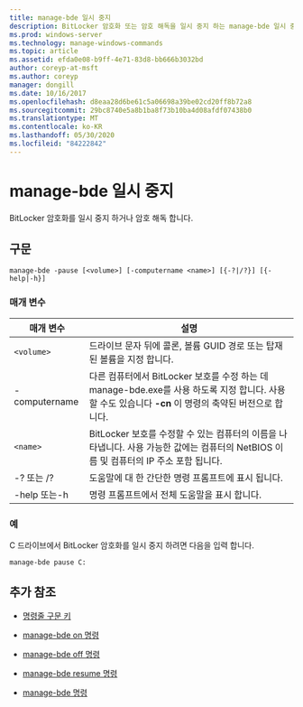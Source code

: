 ```yaml
---
title: manage-bde 일시 중지
description: BitLocker 암호화 또는 암호 해독을 일시 중지 하는 manage-bde 일시 중지 명령에 대 한 참조 항목입니다.
ms.prod: windows-server
ms.technology: manage-windows-commands
ms.topic: article
ms.assetid: efda0e08-b9ff-4e71-83d8-bb666b3032bd
author: coreyp-at-msft
ms.author: coreyp
manager: dongill
ms.date: 10/16/2017
ms.openlocfilehash: d8eaa28d6be61c5a06698a39be02cd20ff8b72a8
ms.sourcegitcommit: 29bc8740e5a8b1ba8f73b10ba4d08afdf07438b0
ms.translationtype: MT
ms.contentlocale: ko-KR
ms.lasthandoff: 05/30/2020
ms.locfileid: "84222842"
---
```

# <a name="manage-bde-pause"></a>manage-bde 일시 중지

BitLocker 암호화를 일시 중지 하거나 암호 해독 합니다.

## <a name="syntax"></a>구문

```
manage-bde -pause [<volume>] [-computername <name>] [{-?|/?}] [{-help|-h}]
```

### <a name="parameters"></a>매개 변수

| 매개 변수 | 설명 |
| --------- | ----------- |
| `<volume>` | 드라이브 문자 뒤에 콜론, 볼륨 GUID 경로 또는 탑재 된 볼륨을 지정 합니다. |
| -computername | 다른 컴퓨터에서 BitLocker 보호를 수정 하는 데 manage-bde.exe를 사용 하도록 지정 합니다. 사용할 수도 있습니다 **-cn** 이 명령의 축약된 버전으로 합니다. |
| `<name>` | BitLocker 보호를 수정할 수 있는 컴퓨터의 이름을 나타냅니다. 사용 가능한 값에는 컴퓨터의 NetBIOS 이름 및 컴퓨터의 IP 주소 포함 됩니다. |
| -? 또는 /? | 도움말에 대 한 간단한 명령 프롬프트에 표시 됩니다. |
| -help 또는-h | 명령 프롬프트에서 전체 도움말을 표시 합니다. |

### <a name="examples"></a>예

C 드라이브에서 BitLocker 암호화를 일시 중지 하려면 다음을 입력 합니다.

```
manage-bde pause C:
```

## <a name="additional-references"></a>추가 참조

- [명령줄 구문 키](command-line-syntax-key.md)

- [manage-bde on 명령](manage-bde-on.md)

- [manage-bde off 명령](manage-bde-off.md)

- [manage-bde resume 명령](manage-bde-resume.md)

- [manage-bde 명령](manage-bde.md)
